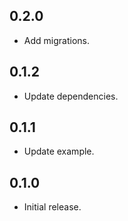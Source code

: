 ## 0.2.0

* Add migrations.

## 0.1.2

* Update dependencies.

## 0.1.1

* Update example.

## 0.1.0

* Initial release.
